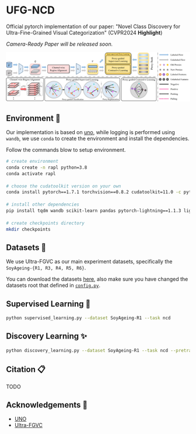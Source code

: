 # UFG-NCD
Official pytorch implementation of our paper: "Novel Class Discovery for Ultra-Fine-Grained Visual Categorization" (CVPR2024 **Highlight**)

*Camera-Ready Paper will be released soon.*

![overview](./assets/overview.jpg)

## Environment :snake:

Our implementation is based on [uno](https://github.com/DonkeyShot21/UNO), while logging is performed using `wandb`, we use `conda` to create the environment and install the dependencies.

Follow the commands blow to setup environment.

```bash
# create environment
conda create -n rapl python=3.8
conda activate rapl

# choose the cudatoolkit version on your own
conda install pytorch==1.7.1 torchvision==0.8.2 cudatoolkit=11.0 -c pytorch

# install other dependencies
pip install tqdm wandb scikit-learn pandas pytorch-lightning==1.1.3 lightning-bolts==0.3.0 

# create checkpoints directory
mkdir checkpoints
```

## Datasets :floppy_disk:

We use Ultra-FGVC as our main experiment datasets, specifically the `SoyAgeing-{R1, R3, R4, R5, R6}`.

You can download the datasets [here](https://github.com/XiaohanYu-GU/Ultra-FGVC), also make sure you have changed the datasets root that defined in [`config.py`](./config.py).

## Supervised Learning :star2:

```bash
python supervised_learning.py --dataset SoyAgeing-R1 --task ncd
```

## Discovery Learning :sparkles:

```bash
python discovery_learning.py --dataset SoyAgeing-R1 --task ncd --pretrained ncd-supervised-SoyAgeing-R1-pc2.0-cra0.6-reg1.0.pth
```

## Citation :clipboard:

TODO

## Acknowledgements :gift:

- [UNO](https://github.com/DonkeyShot21/UNO)
- [Ultra-FGVC](https://github.com/XiaohanYu-GU/Ultra-FGVC)
